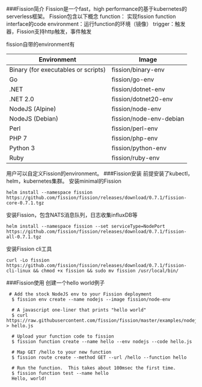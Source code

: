 ###Fission简介
Fission是一个fast，high performance的基于kubernetes的serverless框架。
Fission包含以下概念
function： 实现fission function interface的code
environment：运行function的环境（镜像）
trigger：触发器，Fission支持http触发，事件触发

fission自带的environment有

Environment|	Image
-----------|---------
Binary (for executables or scripts)|	fission/binary-env
Go	|fission/go-env
.NET	|fission/dotnet-env
.NET 2.0	|fission/dotnet20-env
NodeJS (Alpine)	|fission/node-env
NodeJS (Debian)|	fission/node-env-debian
Perl	|fission/perl-env
PHP 7	|fission/php-env
Python 3|	fission/python-env
Ruby	|fission/ruby-env
用户可以自定义Fission的environment。
###Fission安装
前提安装了kubectl，helm，kubernetes集群。
安装minimal的Fission
```
helm install --namespace fission https://github.com/fission/fission/releases/download/0.7.1/fission-core-0.7.1.tgz
```
安装Fission，包含NATS消息队列，日志收集influxDB等
```
helm install --namespace fission --set serviceType=NodePort https://github.com/fission/fission/releases/download/0.7.1/fission-all-0.7.1.tgz
```
安装Fission cli工具
```
curl -Lo fission https://github.com/fission/fission/releases/download/0.7.1/fission-cli-linux && chmod +x fission && sudo mv fission /usr/local/bin/
```
###Fission使用
创建一个hello world例子
```
 # Add the stock NodeJS env to your Fission deployment
  $ fission env create --name nodejs --image fission/node-env

  # A javascript one-liner that prints "hello world"
  $ curl https://raw.githubusercontent.com/fission/fission/master/examples/nodejs/hello.js > hello.js

  # Upload your function code to fission
  $ fission function create --name hello --env nodejs --code hello.js

  # Map GET /hello to your new function
  $ fission route create --method GET --url /hello --function hello

  # Run the function.  This takes about 100msec the first time.
  $ fission function test --name hello
  Hello, world!
```